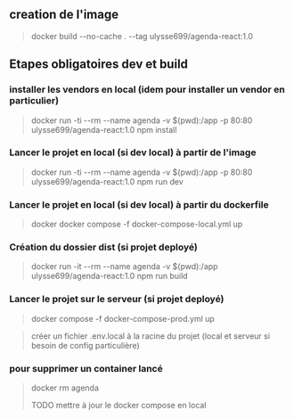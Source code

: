 ## creation de l'image
> docker build --no-cache . --tag ulysse699/agenda-react:1.0

## Etapes obligatoires dev et build

### installer les vendors en local (idem pour installer un vendor en particulier)
> docker run -ti --rm --name agenda  -v $(pwd):/app -p 80:80 ulysse699/agenda-react:1.0  npm install

### Lancer le projet en local (si dev local) à partir de l'image
> docker run -ti --rm --name agenda -v $(pwd):/app -p 80:80 ulysse699/agenda-react:1.0  npm run dev

### Lancer le projet en local (si dev local) à partir du dockerfile
> docker docker compose -f docker-compose-local.yml up

### Création du dossier dist (si projet deployé)
> docker run -it --rm  --name agenda -v $(pwd):/app ulysse699/agenda-react:1.0 npm run build

### Lancer le projet sur le serveur (si projet deployé)
> docker compose -f docker-compose-prod.yml up

> créer un fichier .env.local à la racine du projet (local et serveur si besoin de config particulière)

### pour supprimer un container lancé
> docker rm agenda
> 
> TODO mettre à jour le docker compose en local